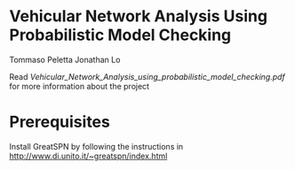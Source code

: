 # Vehicular Network Analysis Using Probabilistic Model Checking

Tommaso Peletta
Jonathan Lo

Read *Vehicular_Network_Analysis_using_probabilistic_model_checking.pdf* for more information about the project

# Prerequisites

Install GreatSPN by following the instructions in http://www.di.unito.it/~greatspn/index.html



